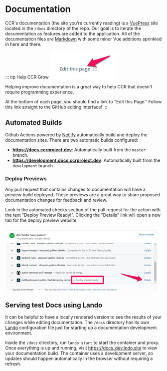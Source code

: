 # Documentation

CCR's documentation (the site you're currently reading) is a [VuePress](https://vuepress.vuejs.org) site located in the `/docs` directory of the repo.  Our goal is to iterate the documentation as features are added to the application.  All of the documentation files are [Markdown](https://www.markdownguide.org/getting-started/) with some minor Vue additions sprinkled in here and there.

::: tip Help CCR Grow
![edit this page screenshot](./images/edit_this_page.jpg)

Helping improve documentation is a great way to help CCR that doesn't require programming experience.

At the bottom of each page, you should find a link to "Edit this Page."  Follow this link straight to the GitHub editing interface!
:::
## Automated Builds

Github Actions powered by [Netlify](https://netlify.com) automatically build and deploy the documentation sites.  There are two automatic builds configured:

- **<https://docs.ccrproject.dev>**: Automatically built from the `master` branch.
- **<https://development.docs.ccrproject.dev>**: Automatically built from the `development` branch.

### Deploy Previews

Any pull request that contains changes to documentation will have a preview build deployed.  These previews are a great way to share proposed documentation changes for feedback and review.  

Look in the automated checks section of the pull request for the action with the text "Deploy Preview Ready!".  Clicking the "Details" link will open a new tab for the deploy preview website.

![deploy previews screenshot](./images/deploy_previews.jpg)

## Serving test Docs using Lando

It can be helpful to have a locally rendered version to see the results of your changes while editing documentation.  The `/docs` directory has its own [Lando](https://lando.dev) configuration file just for starting up a documentation development environment.

Inside the `/docs` directory, run `lando start` to start the container and proxy.  Once everything is up and running, visit <https://docs_dev.lndo.site> to view your documentation build.  The container uses a development server, so updates should happen automatically in the browser without requiring a refresh.
